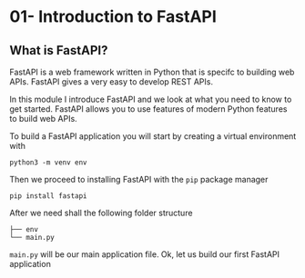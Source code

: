# 01- Introduction to FastAPI

## What is FastAPI?

FastAPI is a web framework written in Python that is specifc to building web APIs. FastAPI gives a very easy to develop REST APIs.

In this module I introduce FastAPI and we look at what you need to know to get started. FastAPI allows you to use features of modern Python features to build web APIs.

To build a FastAPI application you will start by creating a virtual environment with

```
python3 -m venv env
```

Then we proceed to installing FastAPI with the `pip` package manager

```
pip install fastapi
```

After we need shall the following folder structure

```
├── env
└── main.py
```

`main.py` will be our main application file. Ok, let us build our first FastAPI application
